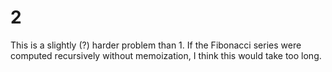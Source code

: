# 2

This is a slightly (?) harder problem than 1. If the Fibonacci series were
computed recursively without memoization, I think this would take too long.
